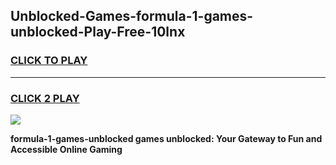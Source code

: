 
## Unblocked-Games-formula-1-games-unblocked-Play-Free-10lnx
<h3>
<a href="https://premium76.site?title=formula-1-games-unblocked&ref=21A">CLICK TO PLAY</a></h3>
<hr>

<h3>
<a href="https://premium76.site?title=formula-1-games-unblocked&ref=21A">CLICK 2 PLAY</a>
  
</h3>

<a href="https://premium76.site?title=formula-1-games-unblocked&ref=21A"><img src="https://clearcache.store/games.png"></a>


**formula-1-games-unblocked games unblocked: Your Gateway to Fun and Accessible Online Gaming**
